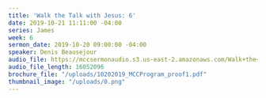 ```yaml
---
title: 'Walk the Talk with Jesus: 6'
date: 2019-10-21 11:11:00 -04:00
series: James
week: 6
sermon_date: 2019-10-20 09:00:00 -04:00
speaker: Denis Beausejour
audio_file: https://mccsermonaudio.s3.us-east-2.amazonaws.com/Walk+the+Talk+with+Jesus/Walk+the+Talk+with+Jesus_+6.lite.mp3
audio_file_length: 16052096
brochure_file: "/uploads/10202019_MCCProgram_proof1.pdf"
thumbnail_image: "/uploads/0.png"
---
```


